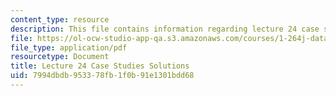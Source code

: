 ```yaml
---
content_type: resource
description: This file contains information regarding lecture 24 case study solutions.
file: https://ol-ocw-studio-app-qa.s3.amazonaws.com/courses/1-264j-database-internet-and-systems-integration-technologies-fall-2013/7994dbdb953378fb1f0b91e1301bdd68_MIT1_264JF13_L24_case_sol.pdf
file_type: application/pdf
resourcetype: Document
title: Lecture 24 Case Studies Solutions
uid: 7994dbdb-9533-78fb-1f0b-91e1301bdd68
---
```


